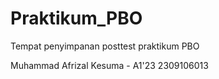 # Praktikum_PBO
Tempat penyimpanan posttest praktikum PBO

Muhammad Afrizal Kesuma - A1'23
2309106013
